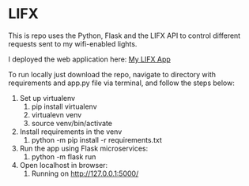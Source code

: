# LIFX
This is repo uses the Python, Flask and the LIFX API to control different requests sent to my wifi-enabled lights. 

I deployed the web application here: [My LIFX App](http://lifxapp.pythonanywhere.com/)
 
To run locally just download the repo, navigate to directory with requirements and app.py file via terminal, and follow the steps below: 

1. Set up virtualenv
    1. pip install virtualenv
    2. virtualevn venv
    3. source venv/bin/activate
2. Install requirements in the venv
    1. python -m pip install -r requirements.txt
3. Run the app using Flask microservices:
    1. python -m flask run
4. Open localhost in browser:
    1. Running on http://127.0.0.1:5000/ 

